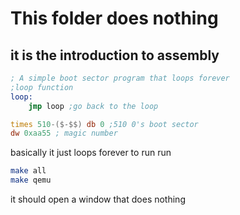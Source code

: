 # This folder does nothing
## it is the introduction to assembly
```asm
; A simple boot sector program that loops forever
;loop function
loop:
    jmp loop ;go back to the loop

times 510-($-$$) db 0 ;510 0's boot sector
dw 0xaa55 ; magic number
```
basically it just loops forever
to run run 
```bash
make all
make qemu
```
it should open a window that does nothing
